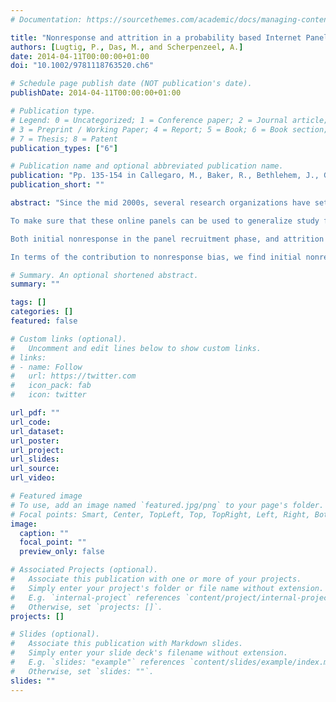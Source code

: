 ```yaml
---
# Documentation: https://sourcethemes.com/academic/docs/managing-content/

title: "Nonresponse and attrition in a probability based Internet Panel for the general population"
authors: [Lugtig, P., Das, M., and Scherpenzeel, A.]
date: 2014-04-11T00:00:00+01:00
doi: "10.1002/9781118763520.ch6"

# Schedule page publish date (NOT publication's date).
publishDate: 2014-04-11T00:00:00+01:00

# Publication type.
# Legend: 0 = Uncategorized; 1 = Conference paper; 2 = Journal article;
# 3 = Preprint / Working Paper; 4 = Report; 5 = Book; 6 = Book section;
# 7 = Thesis; 8 = Patent
publication_types: ["6"]

# Publication name and optional abbreviated publication name.
publication: "Pp. 135-154 in Callegaro, M., Baker, R., Bethlehem, J., Göritz, A., Krosnick, J.A. and Lavrakas, P.J., *Online Panel surveys: an interdisciplinary approach*, New York, Wiley & Sons"
publication_short: ""

abstract: "Since the mid 2000s, several research organizations have set up large probability‐based online panel surveys. In these panels, individuals or households are followed over time to study change. When the respondents also represent the general population well, these panel studies can also be used to study change at the population level, or do cross‐sectional surveys of the general population.

To make sure that these online panels can be used to generalize study findings to the population, they start out with a probability‐based sample. After recruiting people offline, those without Internet access are then given access and a computer at home. In this way, the panel surveys will be representative of people with‐ and without Internet access.

Both initial nonresponse in the panel recruitment phase, and attrition over time threaten the external validity of probability‐based online surveys however. This paper uses the Dutch LISS panel as an example to investigate the extent of nonresponse and attrition bias in the panel. To do so, we separate 9 groups of respondents, who each follow a distinct pattern of dropout. Then, within each group we look at the correlates of attrition, and compare these to the correlates of initial nonresponse bias. We show that initial nonresponse and attrition are two very different processes in a probability‐based panel survey. The correlates of early attrition in the panel survey are very different from the correlates of initial nonresponse. We also find large differences between the correlates of different types of attrition, implying that attrition at various stages of the panel survey is selective.

In terms of the contribution to nonresponse bias, we find initial nonresponse bias to contribute more to overall nonresponse bias than attrition. The chapter concludes with a discussion of our findings and implications for survey practice."

# Summary. An optional shortened abstract.
summary: ""

tags: []
categories: []
featured: false

# Custom links (optional).
#   Uncomment and edit lines below to show custom links.
# links:
# - name: Follow
#   url: https://twitter.com
#   icon_pack: fab
#   icon: twitter

url_pdf: ""
url_code:
url_dataset:
url_poster:
url_project:
url_slides:
url_source:
url_video:

# Featured image
# To use, add an image named `featured.jpg/png` to your page's folder. 
# Focal points: Smart, Center, TopLeft, Top, TopRight, Left, Right, BottomLeft, Bottom, BottomRight.
image:
  caption: ""
  focal_point: ""
  preview_only: false

# Associated Projects (optional).
#   Associate this publication with one or more of your projects.
#   Simply enter your project's folder or file name without extension.
#   E.g. `internal-project` references `content/project/internal-project/index.md`.
#   Otherwise, set `projects: []`.
projects: []

# Slides (optional).
#   Associate this publication with Markdown slides.
#   Simply enter your slide deck's filename without extension.
#   E.g. `slides: "example"` references `content/slides/example/index.md`.
#   Otherwise, set `slides: ""`.
slides: ""
---
```

